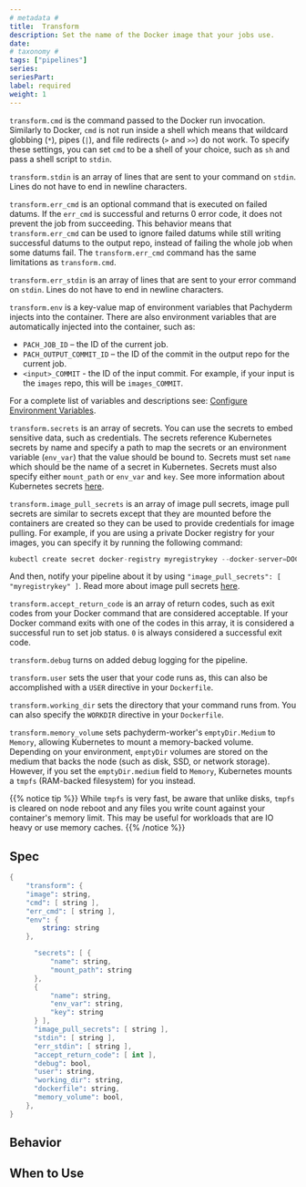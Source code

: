 ```yaml
---
# metadata # 
title:  Transform
description: Set the name of the Docker image that your jobs use.
date: 
# taxonomy #
tags: ["pipelines"]
series:
seriesPart:
label: required 
weight: 1
---
```





`transform.cmd` is the command passed to the Docker run invocation. Similarly
to Docker, `cmd` is not run inside a shell which means that
wildcard globbing (`*`), pipes (`|`), and file redirects (`>` and `>>`) do
not work. To specify these settings, you can set `cmd` to be a shell of your
choice, such as `sh` and pass a shell script to `stdin`.

`transform.stdin` is an array of lines that are sent to your command on
`stdin`.
Lines do not have to end in newline characters.

`transform.err_cmd` is an optional command that is executed on failed datums.
If the `err_cmd` is successful and returns 0 error code, it does not prevent
the job from succeeding.
This behavior means that `transform.err_cmd` can be used to ignore
failed datums while still writing successful datums to the output repo,
instead of failing the whole job when some datums fail. The `transform.err_cmd`
command has the same limitations as `transform.cmd`.

`transform.err_stdin` is an array of lines that are sent to your error command
on `stdin`.
Lines do not have to end in newline characters.

`transform.env` is a key-value map of environment variables that
Pachyderm injects into the container. There are also environment variables
that are automatically injected into the container, such as:

* `PACH_JOB_ID` – the ID of the current job.
* `PACH_OUTPUT_COMMIT_ID` – the ID of the commit in the output repo for 
the current job.
* `<input>_COMMIT` - the ID of the input commit. For example, if your
input is the `images` repo, this will be `images_COMMIT`.

For a complete list of variables and
descriptions see: [Configure Environment Variables](../../deploy-manage/deploy/environment-variables/).

`transform.secrets` is an array of secrets. You can use the secrets to
embed sensitive data, such as credentials. The secrets reference
Kubernetes secrets by name and specify a path to map the secrets or
an environment variable (`env_var`) that the value should be bound to. Secrets
must set `name` which should be the name of a secret in Kubernetes. Secrets
must also specify either `mount_path` or `env_var` and `key`. See more
information about Kubernetes secrets [here](https://kubernetes.io/docs/concepts/configuration/secret/).

`transform.image_pull_secrets` is an array of image pull secrets, image pull
secrets are similar to secrets except that they are mounted before the
containers are created so they can be used to provide credentials for image
pulling. For example, if you are using a private Docker registry for your
images, you can specify it by running the following command:

```s
kubectl create secret docker-registry myregistrykey --docker-server=DOCKER_REGISTRY_SERVER --docker-username=DOCKER_USER --docker-password=DOCKER_PASSWORD --docker-email=DOCKER_EMAIL
```

And then, notify your pipeline about it by using
`"image_pull_secrets": [ "myregistrykey" ]`. Read more about image pull secrets
[here](https://kubernetes.io/docs/concepts/containers/images/#specifying-imagepullsecrets-on-a-pod).

`transform.accept_return_code` is an array of return codes, such as exit codes
from your Docker command that are considered acceptable.
If your Docker command exits with one of the codes in this array, it is
considered a successful run to set job status. `0`
is always considered a successful exit code.

`transform.debug` turns on added debug logging for the pipeline.

`transform.user` sets the user that your code runs as, this can also be
accomplished with a `USER` directive in your `Dockerfile`.

`transform.working_dir` sets the directory that your command runs from. You
can also specify the `WORKDIR` directive in your `Dockerfile`.

`transform.memory_volume` sets pachyderm-worker's `emptyDir.Medium` to `Memory`, allowing Kubernetes to mount a memory-backed volume. Depending on your environment, `emptyDir` volumes are stored on the medium that backs the node (such as disk, SSD, or network storage). However, if you set the `emptyDir.medium` field to `Memory`, Kubernetes mounts a `tmpfs` (RAM-backed filesystem) for you instead. 

{{% notice tip %}}
While `tmpfs` is very fast, be aware that unlike disks, `tmpfs` is cleared on node reboot and any files you write count against your container's memory limit. This may be useful for workloads that are IO heavy or use memory caches.
{{% /notice %}}

## Spec 

```s
{
    "transform": {
    "image": string,
    "cmd": [ string ],
    "err_cmd": [ string ],
    "env": {
        string: string
    },

      "secrets": [ {
          "name": string,
          "mount_path": string
      },
      {
          "name": string,
          "env_var": string,
          "key": string
      } ],
      "image_pull_secrets": [ string ],
      "stdin": [ string ],
      "err_stdin": [ string ],
      "accept_return_code": [ int ],
      "debug": bool,
      "user": string,
      "working_dir": string,
      "dockerfile": string,
      "memory_volume": bool,
    },
}
```

## Behavior 

## When to Use 
